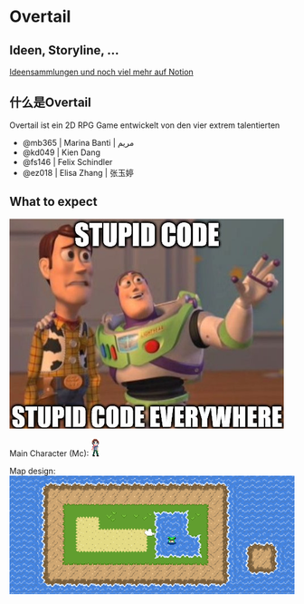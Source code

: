 # Overtail

## Ideen, Storyline, ...

[Ideensammlungen und noch viel mehr auf Notion](https://www.notion.so/Overtail-62bead2ee0d14606a08065ac36d83e7c)

## 什么是Overtail

Overtail ist ein 2D RPG Game entwickelt von den vier extrem talentierten

- @mb365 | Marina Banti | مريم
- @kd049 | Kien Dang
- @fs146 | Felix Schindler
- @ez018 | Elisa Zhang | 张玉婷

## What to expect

![stupid code](misc/meme.jpeg)

Main Character (Mc): ![McWhopper](misc/McWhopper.png)

Map design: ![Test Map](misc/test_map.png)
